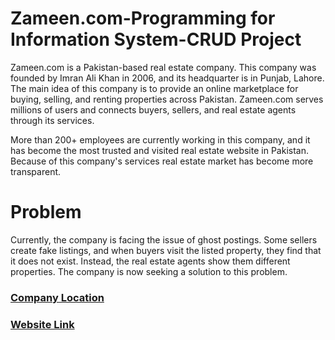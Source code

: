 # Zameen.com-Programming for Information System-CRUD Project
Zameen.com is a Pakistan-based real estate company. This company was founded by Imran Ali Khan in 2006, and its headquarter is in Punjab, Lahore. The main idea of this company is to provide an online marketplace for buying, selling, and renting properties across Pakistan. Zameen.com serves millions of users and connects buyers, sellers, and real estate agents through its services.

More than 200+ employees are currently working in this company, and it has become the most trusted and visited real estate website in Pakistan. Because of this company's services real estate market has become more transparent.

# Problem
Currently, the company is facing the issue of ghost postings. Some sellers create fake listings, and when buyers visit the listed property, they find that it does not exist. Instead, the real estate agents show them different properties. The company is now seeking a solution to this problem.

### [Company Location](https://maps.app.goo.gl/rWNqMtQ9zYMZUuRK6)  
### [Website Link](https://www.zameen.com/)



